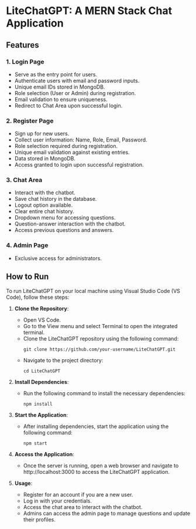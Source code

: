 # LiteChatGPT: A MERN Stack Chat Application

## Features

### 1. Login Page
- Serve as the entry point for users.
- Authenticate users with email and password inputs.
- Unique email IDs stored in MongoDB.
- Role selection (User or Admin) during registration.
- Email validation to ensure uniqueness.
- Redirect to Chat Area upon successful login.

### 2. Register Page
- Sign up for new users.
- Collect user information: Name, Role, Email, Password.
- Role selection required during registration.
- Unique email validation against existing entries.
- Data stored in MongoDB.
- Access granted to login upon successful registration.

### 3. Chat Area
- Interact with the chatbot.
- Save chat history in the database.
- Logout option available.
- Clear entire chat history.
- Dropdown menu for accessing questions.
- Question-answer interaction with the chatbot.
- Access previous questions and answers.

### 4. Admin Page
- Exclusive access for administrators.

## How to Run

To run LiteChatGPT on your local machine using Visual Studio Code (VS Code), follow these steps:

1. **Clone the Repository**: 
   - Open VS Code.
   - Go to the View menu and select Terminal to open the integrated terminal.
   - Clone the LiteChatGPT repository using the following command:
     ```
     git clone https://github.com/your-username/LiteChatGPT.git
     ```
   - Navigate to the project directory:
     ```
     cd LiteChatGPT
     ```

2. **Install Dependencies**:
   - Run the following command to install the necessary dependencies:
     ```
     npm install
     ```

3. **Start the Application**:
   - After installing dependencies, start the application using the following command:
     ```
     npm start
     ```

4. **Access the Application**:
   - Once the server is running, open a web browser and navigate to http://localhost:3000 to access the LiteChatGPT application.

5. **Usage**:
   - Register for an account if you are a new user.
   - Log in with your credentials.
   - Access the chat area to interact with the chatbot.
   - Admins can access the admin page to manage questions and update their profiles.

